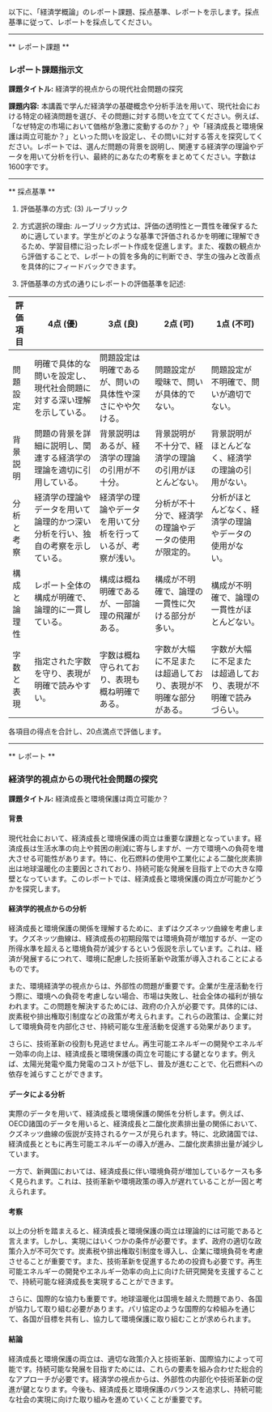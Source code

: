 以下に、「経済学概論」のレポート課題、採点基準、レポートを示します。採点基準に従って、レポートを採点してください。

---------------------------------------
** レポート課題 **

### レポート課題指示文

**課題タイトル:** 経済学的視点からの現代社会問題の探究

**課題内容:** 本講義で学んだ経済学の基礎概念や分析手法を用いて、現代社会における特定の経済問題を選び、その問題に対する問いを立ててください。例えば、「なぜ特定の市場において価格が急激に変動するのか？」や「経済成長と環境保護は両立可能か？」といった問いを設定し、その問いに対する答えを探究してください。レポートでは、選んだ問題の背景を説明し、関連する経済学の理論やデータを用いて分析を行い、最終的にあなたの考察をまとめてください。字数は1600字です。

---------------------------------------
** 採点基準 **

1. 評価基準の方式: (3) ルーブリック

2. 方式選択の理由: ルーブリック方式は、評価の透明性と一貫性を確保するために適しています。学生がどのような基準で評価されるかを明確に理解できるため、学習目標に沿ったレポート作成を促進します。また、複数の観点から評価することで、レポートの質を多角的に判断でき、学生の強みと改善点を具体的にフィードバックできます。

3. 評価基準の方式の通りにレポートの評価基準を記述:

| 評価項目       | 4点 (優)                                                                 | 3点 (良)                                                               | 2点 (可)                                                               | 1点 (不可)                                                             |
|----------------|---------------------------------------------------------------------------|------------------------------------------------------------------------|------------------------------------------------------------------------|------------------------------------------------------------------------|
| 問題設定       | 明確で具体的な問いを設定し、現代社会問題に対する深い理解を示している。   | 問題設定は明確であるが、問いの具体性や深さにやや欠ける。             | 問題設定が曖昧で、問いが具体的でない。                               | 問題設定が不明確で、問いが適切でない。                               |
| 背景説明       | 問題の背景を詳細に説明し、関連する経済学の理論を適切に引用している。     | 背景説明はあるが、経済学の理論の引用が不十分。                       | 背景説明が不十分で、経済学の理論の引用がほとんどない。               | 背景説明がほとんどなく、経済学の理論の引用がない。                   |
| 分析と考察     | 経済学の理論やデータを用いて論理的かつ深い分析を行い、独自の考察を示している。 | 経済学の理論やデータを用いて分析を行っているが、考察が浅い。         | 分析が不十分で、経済学の理論やデータの使用が限定的。                 | 分析がほとんどなく、経済学の理論やデータの使用がない。               |
| 構成と論理性   | レポート全体の構成が明確で、論理的に一貫している。                         | 構成は概ね明確であるが、一部論理の飛躍がある。                       | 構成が不明確で、論理の一貫性に欠ける部分が多い。                     | 構成が不明確で、論理の一貫性がほとんどない。                         |
| 字数と表現     | 指定された字数を守り、表現が明確で読みやすい。                           | 字数は概ね守られており、表現も概ね明確である。                       | 字数が大幅に不足または超過しており、表現が不明確な部分がある。       | 字数が大幅に不足または超過しており、表現が不明確で読みづらい。       |

各項目の得点を合計し、20点満点で評価します。

---------------------------------------
** レポート **
### 経済学的視点からの現代社会問題の探究

**課題タイトル:** 経済成長と環境保護は両立可能か？

#### 背景

現代社会において、経済成長と環境保護の両立は重要な課題となっています。経済成長は生活水準の向上や貧困の削減に寄与しますが、一方で環境への負荷を増大させる可能性があります。特に、化石燃料の使用や工業化による二酸化炭素排出は地球温暖化の主要因とされており、持続可能な発展を目指す上での大きな障壁となっています。このレポートでは、経済成長と環境保護の両立が可能かどうかを探究します。

#### 経済学的視点からの分析

経済成長と環境保護の関係を理解するために、まずはクズネッツ曲線を考慮します。クズネッツ曲線は、経済成長の初期段階では環境負荷が増加するが、一定の所得水準を超えると環境負荷が減少するという仮説を示しています。これは、経済が発展するにつれて、環境に配慮した技術革新や政策が導入されることによるものです。

また、環境経済学の視点からは、外部性の問題が重要です。企業が生産活動を行う際に、環境への負荷を考慮しない場合、市場は失敗し、社会全体の福利が損なわれます。この問題を解決するためには、政府の介入が必要です。具体的には、炭素税や排出権取引制度などの政策が考えられます。これらの政策は、企業に対して環境負荷を内部化させ、持続可能な生産活動を促進する効果があります。

さらに、技術革新の役割も見逃せません。再生可能エネルギーの開発やエネルギー効率の向上は、経済成長と環境保護の両立を可能にする鍵となります。例えば、太陽光発電や風力発電のコストが低下し、普及が進むことで、化石燃料への依存を減らすことができます。

#### データによる分析

実際のデータを用いて、経済成長と環境保護の関係を分析します。例えば、OECD諸国のデータを用いると、経済成長と二酸化炭素排出量の関係において、クズネッツ曲線の仮説が支持されるケースが見られます。特に、北欧諸国では、経済成長とともに再生可能エネルギーの導入が進み、二酸化炭素排出量が減少しています。

一方で、新興国においては、経済成長に伴い環境負荷が増加しているケースも多く見られます。これは、技術革新や環境政策の導入が遅れていることが一因と考えられます。

#### 考察

以上の分析を踏まえると、経済成長と環境保護の両立は理論的には可能であると言えます。しかし、実現にはいくつかの条件が必要です。まず、政府の適切な政策介入が不可欠です。炭素税や排出権取引制度を導入し、企業に環境負荷を考慮させることが重要です。また、技術革新を促進するための投資も必要です。再生可能エネルギーの開発やエネルギー効率の向上に向けた研究開発を支援することで、持続可能な経済成長を実現することができます。

さらに、国際的な協力も重要です。地球温暖化は国境を越えた問題であり、各国が協力して取り組む必要があります。パリ協定のような国際的な枠組みを通じて、各国が目標を共有し、協力して環境保護に取り組むことが求められます。

#### 結論

経済成長と環境保護の両立は、適切な政策介入と技術革新、国際協力によって可能です。持続可能な発展を目指すためには、これらの要素を組み合わせた総合的なアプローチが必要です。経済学の視点からは、外部性の内部化や技術革新の促進が鍵となります。今後も、経済成長と環境保護のバランスを追求し、持続可能な社会の実現に向けた取り組みを進めていくことが重要です。

